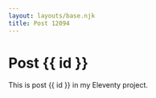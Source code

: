 ```yaml
---
layout: layouts/base.njk
title: Post 12094
---
```


# Post {{ id }}

This is post {{ id }} in my Eleventy project.
